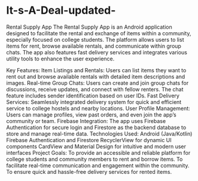 # It-s-A-Deal-updated-
Rental Supply App
The Rental Supply App is an Android application designed to facilitate the rental and exchange of items within a community, especially focused on college students. The platform allows users to list items for rent, browse available rentals, and communicate within group chats. The app also features fast delivery services and integrates various utility tools to enhance the user experience.

Key Features:
Item Listings and Rentals: Users can list items they want to rent out and browse available rentals with detailed item descriptions and images.
Real-time Group Chats: Users can create and join group chats for discussions, receive updates, and connect with fellow renters. The chat feature includes sender identification based on user IDs.
Fast Delivery Services: Seamlessly integrated delivery system for quick and efficient service to college hostels and nearby locations.
User Profile Management: Users can manage profiles, view past orders, and even join the app’s community or team.
Firebase Integration: The app uses Firebase Authentication for secure login and Firestore as the backend database to store and manage real-time data.
Technologies Used:
Android (Java/Kotlin)
Firebase Authentication and Firestore
RecyclerView for dynamic UI components
CardView and Material Design for intuitive and modern user interfaces
Project Goals:
To provide an accessible and reliable platform for college students and community members to rent and borrow items.
To facilitate real-time communication and engagement within the community.
To ensure quick and hassle-free delivery services for rented items.
